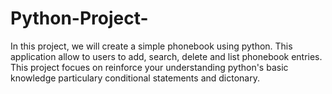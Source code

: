 # Python-Project-
In this project, we will create a simple phonebook using python. This application allow to users to add, search, delete and list phonebook entries. This project focues on reinforce your understanding python's basic knowledge particulary conditional statements and dictonary.

